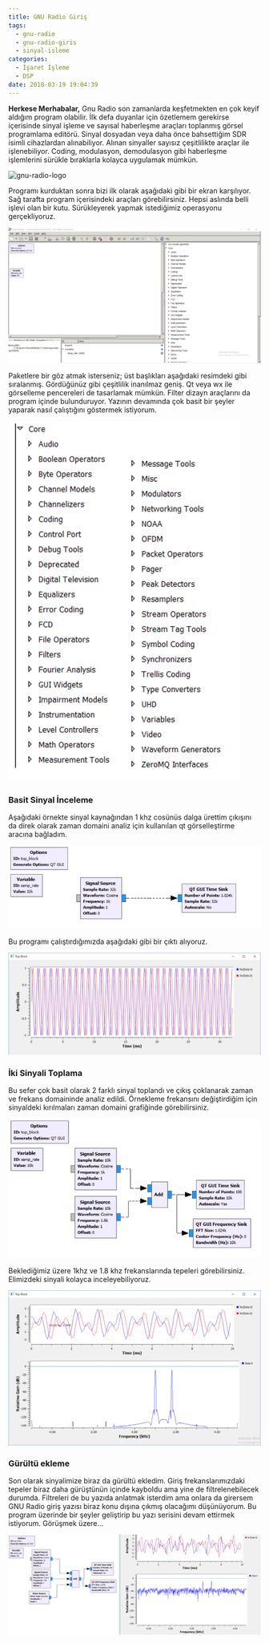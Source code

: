```yaml
---
title: GNU Radio Giriş
tags:
  - gnu-radio
  - gnu-radio-giris
  - sinyal-isleme
categories:
  - İşaret İşleme
  - DSP
date: 2018-03-19 19:04:39
---
```


**Herkese Merhabalar,**
Gnu Radio son zamanlarda keşfetmekten en çok keyif aldığım program olabilir. İlk defa duyanlar için özetlemem gerekirse içerisinde sinyal işleme ve sayısal haberleşme araçları toplanmış görsel programlama editörü. Sinyal dosyadan veya daha önce bahsettiğim SDR isimli cihazlardan alınabiliyor. Alınan sinyaller sayısız çeşitlilikte araçlar ile işlenebiliyor. Coding, modulasyon, demodulasyon gibi haberleşme işlemlerini sürükle bıraklarla kolayca uygulamak mümkün.

![gnu-radio-logo](https://aaronscher.com/GNU_Radio_Companion_Collection/GNU_Radio_Companion_Collection_docs/audio_modem_schematic.png)

Programı kurduktan sonra bizi ilk olarak aşağıdaki gibi bir ekran karşılıyor. Sağ tarafta program içerisindeki araçları görebilirsiniz. Hepsi aslında belli işlevi olan bir kutu. Sürükleyerek yapmak istediğimiz operasyonu gerçekliyoruz.

![GNU Radio](/images/1517772567740.png)

Paketlere bir göz atmak isterseniz; üst başlıkları aşağıdaki resimdeki gibi sıralanmış. Gördüğünüz gibi çeşitlilik inanılmaz geniş. Qt veya wx ile görselleme pencereleri de tasarlamak mümkün. Filter dizayn araçlarını da program içinde bulunduruyor. Yazının devamında çok basit bir şeyler yaparak nasıl çalıştığını göstermek istiyorum.

![Packages](/images/1517773308579.png)

### Basit Sinyal İnceleme

Aşağıdaki örnekte sinyal kaynağından 1 khz cosünüs dalga ürettim çıkışını da direk olarak zaman domaini analiz için kullanılan qt görselleştirme aracına bağladım.

![Cosine](/images/1517772973730.png)

Bu programı çalıştırdığımızda aşağıdaki gibi bir çıktı alıyoruz.

![Qt Time domain output](/images/1517772927542.png)

### İki Sinyali Toplama

Bu sefer çok basit olarak 2 farklı sinyal toplandı ve çıkış çoklanarak zaman ve frekans domaininde analiz edildi. Örnekleme frekansını değiştirdiğim için sinyaldeki kırılmaları zaman domaini grafiğinde görebilirsiniz.

![2 signal](/images/1517773749576.png)

Beklediğimiz üzere 1khz ve 1.8 khz frekanslarında tepeleri görebilirsiniz. Elimizdeki sinyali kolayca inceleyebiliyoruz.

![Qt Time and Frequency](/images/1517773705131.png)

### Gürültü ekleme

Son olarak sinyalimize biraz da gürültü ekledim. Giriş frekanslarımızdaki tepeler biraz daha gürüştünün içinde kayboldu ama yine de filtrelenebilecek durumda. Filtreleri de bu yazıda anlatmak isterdim ama onlara da girersem GNU Radio giriş yazısı biraz konu dışına çıkmış olacağımı düşünüyorum. Bu program üzerinde bir şeyler geliştirip bu yazı serisini devam ettirmek istiyorum. Görüşmek üzere...

![Gürültü](/images/1517773984048.png)




